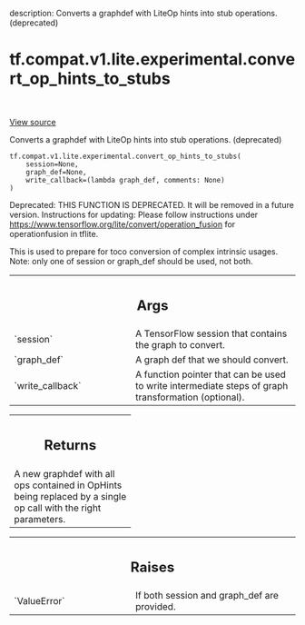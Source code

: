 description: Converts a graphdef with LiteOp hints into stub operations. (deprecated)

<div itemscope itemtype="http://developers.google.com/ReferenceObject">
<meta itemprop="name" content="tf.compat.v1.lite.experimental.convert_op_hints_to_stubs" />
<meta itemprop="path" content="Stable" />
</div>

# tf.compat.v1.lite.experimental.convert_op_hints_to_stubs

<!-- Insert buttons and diff -->

<table class="tfo-notebook-buttons tfo-api nocontent" align="left">

</table>

<a target="_blank" class="external" href="/code/stable/tensorflow/lite/python/op_hint.py">View source</a>



Converts a graphdef with LiteOp hints into stub operations. (deprecated)

<pre class="devsite-click-to-copy prettyprint lang-py tfo-signature-link">
<code>tf.compat.v1.lite.experimental.convert_op_hints_to_stubs(
    session=None,
    graph_def=None,
    write_callback=(lambda graph_def, comments: None)
)
</code></pre>



<!-- Placeholder for "Used in" -->

Deprecated: THIS FUNCTION IS DEPRECATED. It will be removed in a future version.
Instructions for updating:
Please follow instructions under https://www.tensorflow.org/lite/convert/operation_fusion for operationfusion in tflite.

This is used to prepare for toco conversion of complex intrinsic usages.
Note: only one of session or graph_def should be used, not both.

<!-- Tabular view -->
 <table class="responsive fixed orange">
<colgroup><col width="214px"><col></colgroup>
<tr><th colspan="2"><h2 class="add-link">Args</h2></th></tr>

<tr>
<td>
`session`
</td>
<td>
A TensorFlow session that contains the graph to convert.
</td>
</tr><tr>
<td>
`graph_def`
</td>
<td>
A graph def that we should convert.
</td>
</tr><tr>
<td>
`write_callback`
</td>
<td>
A function pointer that can be used to write intermediate
steps of graph transformation (optional).
</td>
</tr>
</table>



<!-- Tabular view -->
 <table class="responsive fixed orange">
<colgroup><col width="214px"><col></colgroup>
<tr><th colspan="2"><h2 class="add-link">Returns</h2></th></tr>
<tr class="alt">
<td colspan="2">
A new graphdef with all ops contained in OpHints being replaced by
a single op call with the right parameters.
</td>
</tr>

</table>



<!-- Tabular view -->
 <table class="responsive fixed orange">
<colgroup><col width="214px"><col></colgroup>
<tr><th colspan="2"><h2 class="add-link">Raises</h2></th></tr>

<tr>
<td>
`ValueError`
</td>
<td>
If both session and graph_def are provided.
</td>
</tr>
</table>

